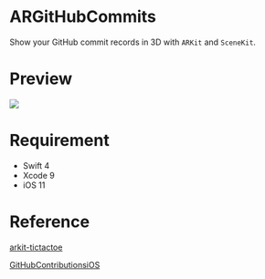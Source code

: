 # ARGitHubCommits

Show your GitHub commit records in 3D with `ARKit` and `SceneKit`.

# Preview

![](https://github.com/songkuixi/ARGitHubCommits/blob/master/ScreenShot.png)

# Requirement

* Swift 4
* Xcode 9
* iOS 11

# Reference

[arkit-tictactoe](https://github.com/bjarnel/arkit-tictactoe)

[GitHubContributionsiOS](https://github.com/JustinFincher/GitHubContributionsiOS)

